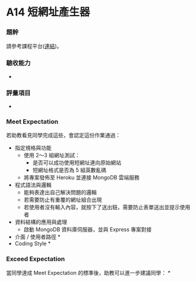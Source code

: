 # A14 短網址產生器

### 題幹
請參考課程平台([連結](https://lighthouse.alphacamp.co/courses/42/assignments/1239))。

### 驗收能力
* 
### 評量項目
* 
### Meet Expectation
若助教看見同學完成這些，會認定這份作業通過：
* 指定規格與功能
  * 使用 2～3 組網址測試：
    * 是否可以成功使用短網址連向原始網站
    * 短網址格式是否為 5 組英數亂碼
  * 將專案發佈至 Heroku 並連接 MongoDB 雲端服務
* 程式語法與邏輯
  * 能夠表達出自己解決問題的邏輯
  * 若需要防止有重覆的網址組合出現
  * 若使用者沒有輸入內容，就按下了送出鈕，需要防止表單送出並提示使用者
* 資料結構的應用與處理
  * 啟動 MongoDB 資料庫伺服器，並與 Express 專案對接
* 介面 / 使用者路徑
  * 
* Coding Style
  * 
### Exceed Expectation
當同學達成 Meet Expectation 的標準後，助教可以進一步建議同學：
* 
